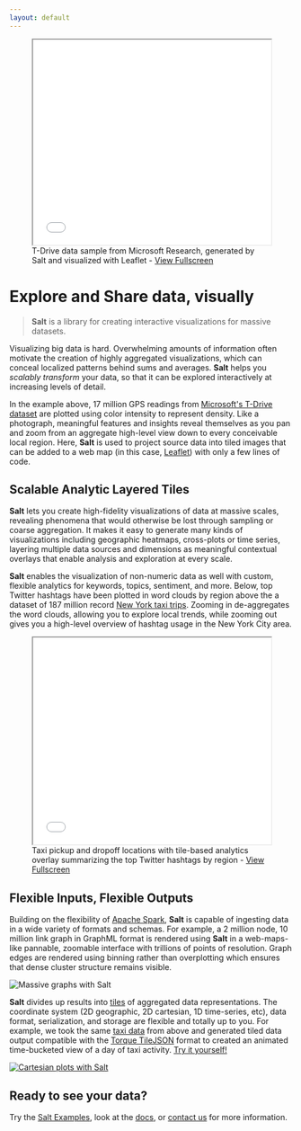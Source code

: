 ```yaml
---
layout: default
---
```


<figure>
	<iframe width="100%" height="365px" src="{{site.url}}{{site.baseurl}}demos/tdrive/"></iframe>
	<figcaption>T-Drive data sample from Microsoft Research, generated by Salt and visualized with Leaflet - <a href="{{site.url}}{{site.baseurl}}demos/tdrive/" target="\_blank">View Fullscreen</a></figcaption>
</figure>

# Explore and Share data, visually

> **Salt** is a library for creating interactive visualizations for massive datasets.

Visualizing big data is hard. Overwhelming amounts of information often motivate the creation of highly aggregated visualizations, which can conceal localized patterns behind sums and averages. **Salt** helps you *scalably transform* your data, so that it can be explored interactively at increasing levels of detail.

In the example above, 17 million GPS readings from [Microsoft's T-Drive dataset](http://research.microsoft.com/apps/pubs/?id=152883) are plotted using color intensity to represent density. Like a photograph, meaningful features and insights reveal themselves as you pan and zoom from an aggregate high-level view down to every conceivable local region. Here, **Salt** is used to project source data into tiled images that can be added to a web map (in this case, [Leaflet](https://github.com/Leaflet/Leaflet)) with only a few lines of code.

## Scalable Analytic Layered Tiles

**Salt** lets you create high-fidelity visualizations of data at massive scales, revealing phenomena that would otherwise be lost through sampling or coarse aggregation. It makes it easy to generate many kinds of visualizations including geographic heatmaps, cross-plots or time series, layering multiple data sources and dimensions as meaningful contextual overlays that enable analysis and exploration at every scale.

**Salt** enables the visualization of non-numeric data as well with custom, flexible analytics for keywords, topics, sentiment, and more. Below, top Twitter hashtags have been plotted in word clouds by region above the a dataset of 187 million record <a href="http://chriswhong.com/open-data/foil_nyc_taxi/">New York taxi trips</a>. Zooming in de-aggregates the word clouds, allowing you to explore local trends, while zooming out gives you a high-level overview of hashtag usage in the New York City area.


<figure>
  <iframe width="100%" height="368px" src="{{site.url}}{{site.baseurl}}demos/taxi-twitter/"></iframe>
  <figcaption>Taxi pickup and dropoff locations with tile-based analytics overlay summarizing the top Twitter hashtags by region - <a href="{{site.url}}{{site.baseurl}}demos/taxi-twitter/" target="\_blank">View Fullscreen</a></figcaption>
</figure>

## Flexible Inputs, Flexible Outputs

<div class="row">
  <div class="col-sm-6">
    <p>
Building on the flexibility of <a href="http://spark.apache.org/">Apache Spark</a>, <strong>Salt</strong> is capable of ingesting data in a wide variety of formats and schemas. For example, a 2 million node, 10 million link graph in GraphML format is rendered using <strong>Salt</strong> in a web-maps-like pannable, zoomable interface with trillions of points of resolution. Graph edges are rendered using binning rather than overplotting which ensures that dense cluster structure remains visible.
    </p>
  </div>
  <div class="col-sm-6">
    <img alt="Massive graphs with Salt" src="{{site.url}}{{site.baseurl}}/imgs/graph_2x.jpg">
  </div>
</div>

<div class="row">
  <div class="col-sm-6">
    <p>
<strong>Salt</strong> divides up results into <a href="https://en.wikipedia.org/wiki/Tiled_web_map">tiles</a> of aggregated data representations. The coordinate system (2D geographic, 2D cartesian, 1D time-series, etc), data format, serialization, and storage are flexible and totally up to you. For example, we took the same <a href="http://chriswhong.com/open-data/foil_nyc_taxi/">taxi data</a> from above and generated tiled data output compatible with the <a href="https://github.com/CartoDB/torque">Torque TileJSON</a> format to created an animated time-bucketed view of a day of taxi activity. <a href="https://github.com/unchartedsoftware/salt-examples/tree/master/torque-example">Try it yourself!</a>
    </p>
  </div>
  <div class="col-sm-6">
    <a class="image-overlay" href="{{site.url}}{{site.baseurl}}demos/torque">
      <img alt="Cartesian plots with Salt" src="{{site.url}}{{site.baseurl}}/imgs/torque_2x.jpg">
      <span class="glyphicon glyphicon-play-circle"></span>
    </a>
  </div>
</div>

## Ready to see your data?

Try the [Salt Examples](https://github.com/unchartedsoftware/salt), look at the [docs](/docs/scaladoc/#software.uncharted.salt.core.generation.TileGenerator), or [contact us](mailto:{{site.email}}) for more information.
